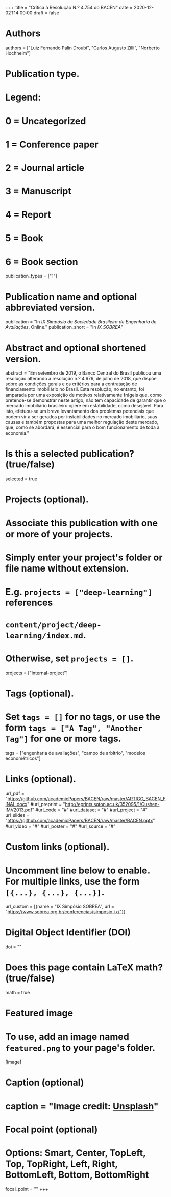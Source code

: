 +++
title = "Crítica à Resolução N.º 4.754 do BACEN"
date = 2020-12-02T14:00:00
draft = false

# Authors
authors = ["Luiz Fernando Palin Droubi", "Carlos Augusto Zilli", "Norberto Hochheim"]

# Publication type.
# Legend:
# 0 = Uncategorized
# 1 = Conference paper
# 2 = Journal article
# 3 = Manuscript
# 4 = Report
# 5 = Book
# 6 = Book section
publication_types = ["1"]

# Publication name and optional abbreviated version.
publication = "In *IX Simpósio da Sociedade Brasileira de Engenharia de Avaliações*, Online."
publication_short = "In *IX SOBREA*"

# Abstract and optional shortened version.
abstract = "Em setembro de 2019, o Banco Central do Brasil publicou uma resolução alterando a resolução n.º 4.676, de julho de 2018, que dispõe sobre as condições gerais e os critérios para a contratação de financiamento imobiliário no Brasil. Esta resolução, no entanto, foi amparada por uma exposição de motivos relativamente frágeis que, como pretende-se demonstrar neste artigo, não tem capacidade de garantir que o mercado imobiliário brasileiro opere em estabilidade, como desejável. Para isto, efetuou-se um breve levantamento dos problemas potenciais que podem vir a ser gerados por instabilidades no mercado imobiliário, suas causas e também propostas para uma melhor regulação deste mercado, que, como se abordará, é essencial para o bom funcionamento de toda a economia."

# Is this a selected publication? (true/false)
selected = true

# Projects (optional).
#   Associate this publication with one or more of your projects.
#   Simply enter your project's folder or file name without extension.
#   E.g. `projects = ["deep-learning"]` references 
#   `content/project/deep-learning/index.md`.
#   Otherwise, set `projects = []`.
projects = ["internal-project"]

# Tags (optional).
#   Set `tags = []` for no tags, or use the form `tags = ["A Tag", "Another Tag"]` for one or more tags.
tags = ["engenharia de avaliações", "campo de arbítrio", "modelos econométricos"]

# Links (optional).
url_pdf = "https://github.com/academicPapers/BACEN/raw/master/ARTIGO_BACEN_FINAL.docx"
#url_preprint = "http://eprints.soton.ac.uk/352095/1/Cushen-IMV2013.pdf"
#url_code = "#"
#url_dataset = "#"
#url_project = "#"
url_slides = "https://github.com/academicPapers/BACEN/raw/master/BACEN.pptx"
#url_video = "#"
#url_poster = "#"
#url_source = "#"

# Custom links (optional).
#   Uncomment line below to enable. For multiple links, use the form `[{...}, {...}, {...}]`.
url_custom = [{name = "IX Simpósio SOBREA", url = "https://www.sobrea.org.br/conferencias/simposio-ix/"}]

# Digital Object Identifier (DOI)
doi = ""

# Does this page contain LaTeX math? (true/false)
math = true

# Featured image
# To use, add an image named `featured.png` to your page's folder. 
[image]
  # Caption (optional)
  # caption = "Image credit: [**Unsplash**](https://unsplash.com/photos/pLCdAaMFLTE)"

  # Focal point (optional)
  # Options: Smart, Center, TopLeft, Top, TopRight, Left, Right, BottomLeft, Bottom, BottomRight
  focal_point = ""
+++
